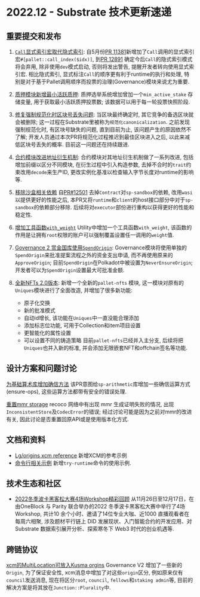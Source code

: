 # 2022.12 - Substrate 技术更新速递

## 重要提交和发布
1. [`Call`显式索引宏取代隐式索引](https://github.com/paritytech/substrate/pull/12894): 自5月份[PR 11381](https://github.com/paritytech/substrate/pull/11381)新增加了`Call`调用的显式索引宏`#[pallet::call_index($idx)]`, 到[PR 12891](https://github.com/paritytech/substrate/pull/12891) 确定今后`Call`的隐式索引模式将会弃用, 除非使用`dev`模式启动, 否则将发出警告, 提醒开发者转向使用显式索引宏. 相比隐式索引, 显式标注`Call`的顺序更有利于runtime的执行和处理, 特别是对于基于Pallet调用顺序而投票的治理(Governance)模块来说尤为重要. 

2. [质押模块新增最小活跃质押](https://github.com/paritytech/substrate/pull/12889): 质押选举系统增加曾加一个`min_active_stake` 存储变量, 用于获取最小活跃质押投票数; 该数据可以用于每一轮投票快照阶段.

3. [修复强制规范化时区块号丢失问题](https://github.com/paritytech/substrate/pull/12949): 当区块最终确定时, 其它竞争的备选区块就会被删除; 这一过程在Substrate里被称为`规范化canonicalization`. 之前发现强制规范化时, 有区块号缺失的问题, 直到目前为止, 该问题产生的原因依然不了解; 开发人员通过本次PR将规范化过程推迟到最佳区块进入之后, 以此来减低区块号丢失的概率. 目前这一问题还在持续跟进.

4. [合约模块改进地址衍生机制](https://github.com/paritytech/substrate/pull/12883): 合约模块对其地址衍生机制做了一系列改进, 包括增加前缀以区分不同模块, 在衍生过程中引入构造参数, 去掉不合时的`trait`约束改用`decode`来生产ID, 更改实例化基准以检查输入字节长度对runtime的影响等.

5. [移除沙盒相关依赖](https://github.com/paritytech/substrate/pull/12852) 自[PR#12501](https://github.com/paritytech/substrate/pull/12501) 去掉`Contract`对`sp-sandbox`的依赖, 改用`wasi`以提供更好的性能之后, 本PR又将`runtime`和`client`的host接口部分中对于`sp-sandbox`的依赖部分移除. 后续将对`executor`部份进行重构以获得更好的性能和稳定性. 

6. [增加工具函数`with_weight`](https://github.com/paritytech/substrate/pull/12848) Utility中增加一个工具函数`with_weight`, 该函数的作用是让拥有`root`权限的账户可以强制覆盖设置任一调用的`weight`值.

7. [Governance 2 赏金国库使用`SpendOrigin`](https://github.com/paritytech/substrate/pull/12808): Governance模块将使用单独的`SpendOrigin`来批准提案流程之外的资金支出申请, 而不再使用原来的`ApproveOrigin`;  目前`SpendOrigin`在Polkadot中被设置为`NeverEnsureOrigin`; 开发者可以为`SpendOrigin`设置最大可批准金额. 

8. [全新NFTs 2.0版本](https://github.com/paritytech/substrate/pull/12765): 新增一个全新的`pallet-nfts` 模块, 这一模块对原有的`Uniques`模块进行了全面改造, 并增加了很多新功能: 
    - 原子化交换
    - 新的批准模式
    - 自动id增长, 该功能在`Uniques`中一直没能合理添加
    - 添加标志位功能, 可用于Collection和item项目设置
    - 更智能化的属性设置
    - 可以设置不同的铸造策略
目前`pallet-nfts`已经并入主分支, 后续将把`Uniques`也并入新的标准, 并会添加无限嵌套NFT和offchain签名等功能. 

## 设计方案和问题讨论

[为基础算术库增加确信方法](https://github.com/paritytech/substrate/pull/12967) 该PR意图给`sp-arithmetic`库增加一些确信运算方式(ensure-ops), 这些运算方法都带有安全的错误处理. 

[重置mmr storage](https://github.com/paritytech/substrate/pull/12915) recoco 网络中有出现 mmr 生成证明失败的情况, 出现`InconsistentStore`及`CodecError`的错误; 经过讨论可能是因为之前对mmr的改进有关, 因此讨论是否重置回原API或是使用版本化方式. 

## 文档和资料

- [Lg/origins xcm reference](https://github.com/substrate-developer-hub/substrate-docs/pull/1663) 新增XCM的参考示例
- [命令行相关示例](https://github.com/substrate-developer-hub/substrate-docs/pull/1655) 新增`try-runtime`命令的使用示例.

## 技术生态和社区
- [2022冬季波卡黑客松大赛4场Workshop精彩回顾](https://mp.weixin.qq.com/s/DQkfVmxFSjYsSF3DLehDig) 从11月26日至12月17日，在由OneBlock 与 Parity 联合举办的2022 冬季波卡黑客松大赛中举行了4场Workshop, 共计10 余个小时、邀请了14位专业大咖、近1000 直播观看者在每周六相聚, 涉及题材平行链上 DID 发展现状、入门智能合约的开发应用、对 Substrate 数据索引展开分析、探索寒冬下 Web3 时代的创业机遇等.   

## 跨链协议
[xcm的MultiLocation可放入Kusma orgins](https://github.com/paritytech/polkadot/pull/6273) Governance V2 增加了一些新的`Origin`, 为了保证安全性, xcm消息中增加了对这些`origin`区分, 例如原来仅有`council`发送消息, 现在将区分`root`, `council`, `fellows`和`staking admin`等, 目前的解决方案是将其放在`Junction::Plurality`中. 

